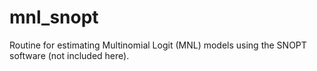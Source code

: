 # mnl_snopt
Routine for estimating Multinomial Logit (MNL) models using the SNOPT software (not included here). 
